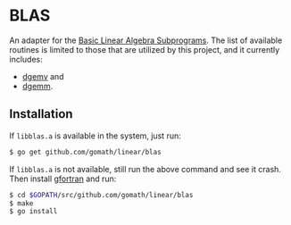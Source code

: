 # BLAS

An adapter for the
[Basic Linear Algebra Subprograms](http://www.netlib.org/blas/). The list of
available routines is limited to those that are utilized by this project, and
it currently includes:

* [dgemv](http://www.netlib.org/lapack/explore-html/dc/da8/dgemv_8f.html) and
* [dgemm](http://www.netlib.org/lapack/explore-html/dc/da8/dgemm_8f.html).

## Installation

If `libblas.a` is available in the system, just run:

```bash
$ go get github.com/gomath/linear/blas
```

If `libblas.a` is not available, still run the above command and see it crash.
Then install [gfortran](https://gcc.gnu.org/wiki/GFortranBinaries) and run:

```bash
$ cd $GOPATH/src/github.com/gomath/linear/blas
$ make
$ go install
```
